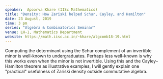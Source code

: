 ```yaml
---
speaker:  Apoorva Khare (IISc Mathematics)
title: "Density: How Zariski helped Schur, Cayley, and Hamilton"
date: 23 August, 2019
time: 3 pm
series: "Algebra & Combinatorics Seminar"
venue: LH-1, Mathematics Department
website: https://math.iisc.ac.in/~khare/algcomb18-19.html
---
```


 Computing the determinant using the Schur complement of an
 invertible minor is well-known to undergraduates. Perhaps
 less well-known is why this works even when the minor is not
 invertible. Using this and the Cayley–Hamilton theorem as
 illustrative examples, I will gently explain one "practical"
 usefulness of Zariski density outside commutative algebra.
 
